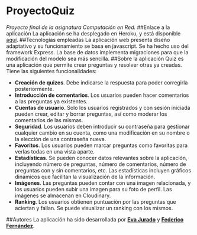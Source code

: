 # ProyectoQuiz
*Proyecto final de la asignatura Computación en Red.*
##Enlace a la aplicación
La aplicación se ha desplegado en Heroku, y está disponible [aquí](quizz2015.herokuapp.com).
##Tecnologías empleadas
La aplicación web presenta diseño adaptativo y su funcionamiento se basa en javascript. Se ha hecho uso del framework Express.
La base de datos implementa migraciones para que la modificación del modelo sea más sencilla.
##Sobre la aplicación
Quiz es una aplicación que permite crear preguntas y resolver otras ya creadas. Tiene las siguientes funcionalidades:
* __Creación de quizes__. Debe indicarse la respuesta para poder corregirla posteriormente.
* __Introducción de comentarios__. Los usuarios pueden hacer comentarios a las preguntas ya existentes.
* __Cuentas de usuario__. Solo los usuarios registrados y con sesión iniciada pueden crear, editar y borrar preguntas, así como moderar los comentarios de las mismas.
* __Seguridad__. Los usuarios deben introducir su contraseña para gestionar cualquier cambio en su cuenta, como una modificación en su nombre o la elección de una contraseña nueva.
* __Favoritos__. Los usuarios pueden marcar preguntas como favoritas para verlas todas en una vista aparte.
* __Estadísticas__. Se pueden conocer datos relevantes sobre la aplicación, incluyendo número de preguntas, número de comentarios, número de preguntas con y sin comentarios, etc.  Las estadísticas incluyen gráficos dinámicos que facilitan la visualización de la información.
* __Imágenes__. Las preguntas pueden contar con una imagen relacionada, y los usuarios pueden subir una imagen para su foto de perfil. Las imágenes se almacenan en Cloudinary.
* __Ranking__. Los usuarios obtienen puntuación por las preguntas que aciertan y fallan. Se puede visualizar un ranking con los mismos.

##Autores
La aplicación ha sido desarrollada por __[Eva Jurado](mailto:e.jurado@alumnos.upm.es)__ y __[Federico Fernández](mailto:fa.fernandez@alumnos.upm.es)__.
